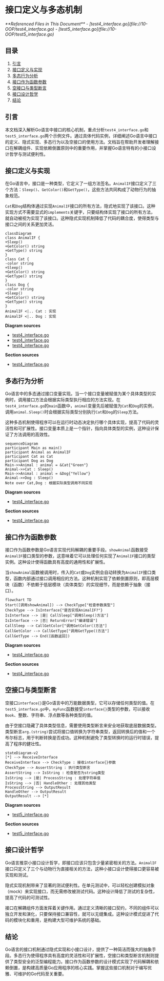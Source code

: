 # 接口定义与多态机制

<cite>
**Referenced Files in This Document**  
- [test4_interface.go](file://10-OOP/test4_interface.go)
- [test5_interface.go](file://10-OOP/test5_interface.go)
</cite>

## 目录
1. [引言](#引言)
2. [接口定义与实现](#接口定义与实现)
3. [多态行为分析](#多态行为分析)
4. [接口作为函数参数](#接口作为函数参数)
5. [空接口与类型断言](#空接口与类型断言)
6. [接口设计哲学](#接口设计哲学)
7. [结论](#结论)

## 引言
本文档深入解析Go语言中接口的核心机制，重点分析`test4_interface.go`和`test5_interface.go`两个示例文件。通过具体代码实例，详细阐述Go语言中接口的定义、隐式实现、多态行为以及空接口的使用方法。文档旨在帮助开发者理解接口在解耦组件、实现依赖倒置原则中的重要作用，并掌握Go语言特有的小接口设计哲学与测试便利性。

## 接口定义与实现

在Go语言中，接口是一种类型，它定义了一组方法签名。`AnimalIF`接口定义了三个方法：`Sleep()`、`GetColor()`和`GetType()`，这些方法共同构成了动物行为的抽象规范。

`Cat`和`Dog`结构体通过实现`AnimalIF`接口的所有方法，隐式地实现了该接口。这种实现方式不需要显式的`implements`关键字，只要结构体实现了接口的所有方法，就自动被视为实现了该接口。这种隐式实现机制降低了代码的耦合度，使得类型与接口之间的关系更加灵活。

```mermaid
classDiagram
class AnimalIF {
+Sleep()
+GetColor() string
+GetType() string
}
class Cat {
-color string
+Sleep()
+GetColor() string
+GetType() string
}
class Dog {
-color string
+Sleep()
+GetColor() string
+GetType() string
}
AnimalIF <|.. Cat : 实现
AnimalIF <|.. Dog : 实现
```

**Diagram sources**
- [test4_interface.go](file://10-OOP/test4_interface.go#L5-L9)
- [test4_interface.go](file://10-OOP/test4_interface.go#L12-L14)
- [test4_interface.go](file://10-OOP/test4_interface.go#L29-L31)

**Section sources**
- [test4_interface.go](file://10-OOP/test4_interface.go#L5-L49)

## 多态行为分析

Go语言中的多态通过接口变量实现。当一个接口变量被赋值为某个具体类型的实例时，调用接口方法会根据实际类型执行相应的方法实现。在`test4_interface.go`的`main`函数中，`animal`变量先后被赋值为`Cat`和`Dog`的实例，调用`animal.Sleep()`时会根据实际类型分别执行`Cat`和`Dog`的`Sleep`方法。

这种多态机制使得程序可以在运行时动态决定执行哪个具体实现，提高了代码的灵活性和可扩展性。接口变量本质上是一个指针，指向具体类型的实例，这种设计保证了方法调用的高效性。

```mermaid
sequenceDiagram
participant Main as main()
participant Animal as AnimalIF
participant Cat as Cat
participant Dog as Dog
Main->>Animal : animal = &Cat{"Green"}
Animal->>Cat : Sleep()
Main->>Animal : animal = &Dog{"Yellow"}
Animal->>Dog : Sleep()
Note over Cat,Dog : 根据实际类型调用不同实现
```

**Diagram sources**
- [test4_interface.go](file://10-OOP/test4_interface.go#L52-L68)

**Section sources**
- [test4_interface.go](file://10-OOP/test4_interface.go#L52-L68)

## 接口作为函数参数

接口作为函数参数是Go语言实现代码解耦的重要手段。`showAnimal`函数接受`AnimalIF`接口类型的参数，这意味着它可以处理任何实现了`AnimalIF`接口的类型实例。这种设计使得函数具有高度的通用性和扩展性。

当`showAnimal`函数被调用时，传入的`Cat`或`Dog`实例会自动转换为`AnimalIF`接口类型，函数内部通过接口调用相应的方法。这种机制实现了依赖倒置原则，即高层模块（函数）不依赖于低层模块（具体类型）的实现细节，而是依赖于抽象（接口）。

```mermaid
flowchart TD
Start([调用showAnimal]) --> CheckType["检查参数类型"]
CheckType --> IsInterface{"是否实现AnimalIF?"}
IsInterface --> |是| CallSleep["调用Sleep()方法"]
IsInterface --> |否| ReturnError["编译错误"]
CallSleep --> CallGetColor["调用GetColor()方法"]
CallGetColor --> CallGetType["调用GetType()方法"]
CallGetType --> End([函数返回])
```

**Diagram sources**
- [test4_interface.go](file://10-OOP/test4_interface.go#L45-L49)

**Section sources**
- [test4_interface.go](file://10-OOP/test4_interface.go#L45-L49)

## 空接口与类型断言

空接口`interface{}`是Go语言中的万能数据类型，它可以存储任何类型的值。在`test5_interface.go`中，`myFunc`函数接受`interface{}`类型的参数，可以接收`Book`、整数、字符串、浮点数等各种类型的值。

由于空接口隐藏了具体类型信息，需要使用类型断言来安全地获取底层数据类型。类型断言`arg.(string)`尝试将接口值转换为字符串类型，返回转换后的值和一个布尔标志，用于判断转换是否成功。这种机制避免了类型转换时的运行时错误，提高了程序的健壮性。

```mermaid
stateDiagram-v2
[*] --> ReceiveInterface
ReceiveInterface --> CheckType : 接收interface{}参数
CheckType --> AssertString : 执行类型断言
AssertString --> IsString : 检查是否为string类型
IsString --> |是| ProcessString : 处理字符串值
IsString --> |否| HandleOther : 处理其他类型
ProcessString --> OutputResult
HandleOther --> OutputResult
OutputResult --> [*]
```

**Diagram sources**
- [test5_interface.go](file://10-OOP/test5_interface.go#L5-L20)

**Section sources**
- [test5_interface.go](file://10-OOP/test5_interface.go#L5-L20)

## 接口设计哲学

Go语言推崇小接口设计哲学，即接口应该只包含少量紧密相关的方法。`AnimalIF`接口只定义了三个与动物行为直接相关的方法，这种小接口设计使得接口更容易被实现和测试。

隐式实现机制带来了显著的测试便利性。在单元测试中，可以轻松创建模拟对象（mock）来实现接口，而无需修改被测试代码。这种设计降低了测试的复杂性，提高了代码的可测试性。

接口在解耦组件方面发挥着关键作用。通过定义清晰的接口契约，不同的组件可以独立开发和演化，只要保持接口兼容性，就可以无缝集成。这种设计模式促进了代码的模块化和重用，是构建大型可维护系统的基础。

## 结论

Go语言的接口机制通过隐式实现和小接口设计，提供了一种简洁而强大的抽象手段。多态行为使得程序具有高度的灵活性和可扩展性，空接口和类型断言机制则提供了类型安全的泛型编程能力。接口作为函数参数的设计模式实现了代码解耦和依赖倒置，是构建高质量Go应用程序的核心实践。掌握这些接口机制对于编写优雅、可维护的Go代码至关重要。